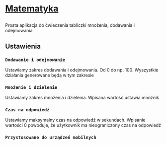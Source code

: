 <h1>

[Matematyka](https://misypniewski.github.io/math/)

</h1>
<p>Prosta aplikacja do ćwieczenia tabliczki mnożenia, dodawania i odejmowania</p>

<h2>Ustawienia</h2>

### `Dodawanie i odejmowanie`

<p>Ustawiamy zakres dodawania i odejmowania. Od 0 do np. 100. Wyszystkie działania generowane będą w tym zakresie<p>

### `Mnożenie i dzielenie`

<p>Ustawiamy zakres mnożenia i dzielenia. Wpisana wartość ustawia mnożnik<p>

### `Czas na odpowiedź`

<p>Ustawiamy maksymalny czas na odpowiedź w sekundach. Wpisanie wartości 0 powoduje, że użytkownik ma nieograniczony czas na odpowiedź</p>

### `Przystosowane do urządzeń mobilnych`
